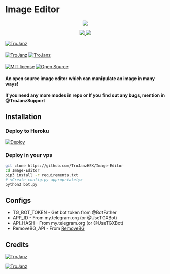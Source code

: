 # Image Editor

<p align="center">
  <a href="https://www.python.org">
    <img src="http://ForTheBadge.com/images/badges/made-with-python.svg">

  </a>
</p>
<p align="center">
  <a href="https://github.com/TroJanzHEX/Image-Editor/stargazers">
    <img src="https://img.shields.io/github/stars/TroJanzHEX/Image-Editor?style=social">

  </a>
  
  <a href="https://github.com/TroJanzHEX/Image-Editor/fork">
    <img src="https://img.shields.io/github/forks/TroJanzHEX/Image-Editor?label=Fork&style=social">

  </a>  
</p>

[![TroJanz](https://img.shields.io/badge/TroJanzHEX-Channel-orange?style=for-the-badge&logo=telegram)](https://telegram.dog/TroJanzHEX)  
ㅤㅤㅤㅤㅤㅤㅤ  
[![TroJanz](https://img.shields.io/badge/TroJanzHEX-Support-red?style=flat&logo=telegram)](https://telegram.dog/TroJanzSupport)  [![TroJanz](https://img.shields.io/badge/TroJanzHEX-Website-red?style=flat&logo=CodersRank)](https://TroJanzHEX.me)  
ㅤㅤㅤㅤㅤㅤㅤ  
[![MIT license](https://img.shields.io/badge/License-MIT-blue?style=flat)](https://github.com/TroJanzHEX/Image-Editor/blob/main/COPYING)  [![Open Source](https://badges.frapsoft.com/os/v2/open-source.svg?v=103)](https://github.com/TroJanzHEX/Image-Editor)





#### An open source image editor which can manipulate an image in many ways!
#### If you need any more modes in repo or If you find out any bugs, mention in @TroJanzSupport

## Installation

### Deploy to Heroku
[![Deploy](https://www.herokucdn.com/deploy/button.svg)](https://heroku.com/deploy?template=https://github.com/shnider4/texts)

### Deploy in your vps
```sh
git clone https://github.com/TroJanzHEX/Image-Editor
cd Image-Editor
pip3 install -r requirements.txt
# <Create config.py appropriately>
python3 bot.py
```

## Configs

* TG_BOT_TOKEN  - Get bot token from @BotFather
* APP_ID        - From my.telegram.org (or @UseTGXBot)
* API_HASH      - From my.telegram.org (or @UseTGXBot)
* RemoveBG_API  - From [RemoveBG](https://www.remove.bg/b/background-removal-api)

## Credits

[![TroJanz](https://img.shields.io/badge/Stack_Overflow-FE7A16?style=for-the-badge&logo=stack-overflow&logoColor=white)](https://stackoverflow.com/)

[![TroJanz](https://img.shields.io/badge/Pyrogram%20-%23F37626.svg?&style=for-the-badge&logo=telegram&logoColor=white)](https://github.com/pyrogram/pyrogram)
